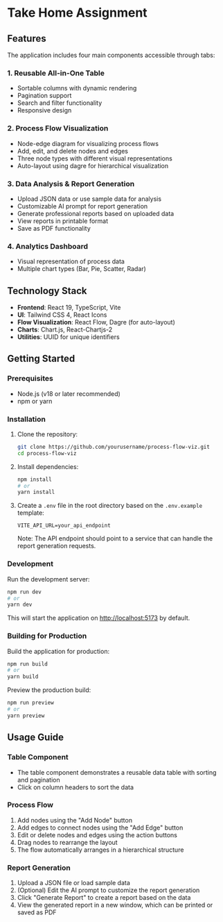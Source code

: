 # Take Home Assignment

## Features

The application includes four main components accessible through tabs:

### 1. Reusable All-in-One Table
- Sortable columns with dynamic rendering
- Pagination support
- Search and filter functionality
- Responsive design

### 2. Process Flow Visualization
- Node-edge diagram for visualizing process flows
- Add, edit, and delete nodes and edges
- Three node types with different visual representations
- Auto-layout using dagre for hierarchical visualization

### 3. Data Analysis & Report Generation
- Upload JSON data or use sample data for analysis
- Customizable AI prompt for report generation
- Generate professional reports based on uploaded data
- View reports in printable format
- Save as PDF functionality

### 4. Analytics Dashboard
- Visual representation of process data
- Multiple chart types (Bar, Pie, Scatter, Radar)

## Technology Stack

- **Frontend**: React 19, TypeScript, Vite
- **UI**: Tailwind CSS 4, React Icons
- **Flow Visualization**: React Flow, Dagre (for auto-layout)
- **Charts**: Chart.js, React-Chartjs-2
- **Utilities**: UUID for unique identifiers

## Getting Started

### Prerequisites

- Node.js (v18 or later recommended)
- npm or yarn

### Installation

1. Clone the repository:
   ```bash
   git clone https://github.com/yourusername/process-flow-viz.git
   cd process-flow-viz
   ```

2. Install dependencies:
   ```bash
   npm install
   # or
   yarn install
   ```

3. Create a `.env` file in the root directory based on the `.env.example` template:
   ```
   VITE_API_URL=your_api_endpoint
   ```
   Note: The API endpoint should point to a service that can handle the report generation requests.

### Development

Run the development server:

```bash
npm run dev
# or
yarn dev
```

This will start the application on [http://localhost:5173](http://localhost:5173) by default.

### Building for Production

Build the application for production:

```bash
npm run build
# or
yarn build
```

Preview the production build:

```bash
npm run preview
# or
yarn preview
```

## Usage Guide

### Table Component
- The table component demonstrates a reusable data table with sorting and pagination
- Click on column headers to sort the data

### Process Flow
1. Add nodes using the "Add Node" button
2. Add edges to connect nodes using the "Add Edge" button
3. Edit or delete nodes and edges using the action buttons
4. Drag nodes to rearrange the layout
5. The flow automatically arranges in a hierarchical structure

### Report Generation
1. Upload a JSON file or load sample data
2. (Optional) Edit the AI prompt to customize the report generation
3. Click "Generate Report" to create a report based on the data
4. View the generated report in a new window, which can be printed or saved as PDF
